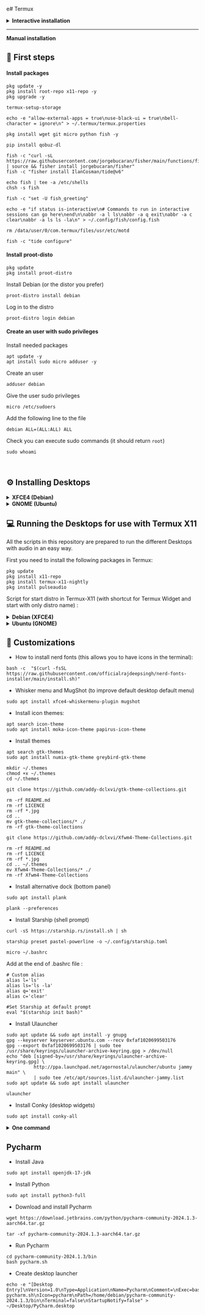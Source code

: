 e# Termux

<details>
<summary><strong> Interactive installation  </strong></summary>

<br>

```
pkg update -y ; pkg install wget -y ; wget https://raw.githubusercontent.com/GiGiDKR/Termux/main/termuxsetup.sh ; bash termuxsetup.sh 

```
</details>

****

<strong> Manual installation  </strong>

## 🏁 First steps <a name=first-steps></a>
#### Install packages
```
pkg update -y
pkg install root-repo x11-repo -y
pkg upgrade -y
```
```
termux-setup-storage
```
```
echo -e "allow-external-apps = true\nuse-black-ui = true\nbell-character = ignore\n" > ~/.termux/termux.properties
```
```
pkg install wget git micro python fish -y
```
```
pip install qobuz-dl
```
```
fish -c "curl -sL https://raw.githubusercontent.com/jorgebucaran/fisher/main/functions/fisher.fish | source && fisher install jorgebucaran/fisher"
fish -c "fisher install IlanCosman/tide@v6"
```
```
echo fish | tee -a /etc/shells
chsh -s fish
```
```
fish -c "set -U fish_greeting"
```
```
echo -e "if status is-interactive\n# Commands to run in interactive sessions can go here\nend\n\nabbr -a l ls\nabbr -a q exit\nabbr -a c clear\nabbr -a ls ls -la\n" > ~/.config/fish/config.fish
```
```
rm /data/user/0/com.termux/files/usr/etc/motd
```
```
fish -c "tide configure"
```



#### Install proot-disto

```
pkg update
pkg install proot-distro
```
Install Debian (or the distor you prefer)
```
proot-distro install debian
```
Log in to the distro 
```
proot-distro login debian
```

#### Create an user with sudo privileges

Install needed packages
```
apt update -y
apt install sudo micro adduser -y
```
Create an user
```
adduser debian
```
Give the user sudo privileges
```
micro /etc/sudoers
```
Add the following line to the file
```
debian ALL=(ALL:ALL) ALL
```
Check you can execute sudo commands (it should return `root`)
```
sudo whoami 
```  

</details>  

<br>

## ⚙️ Installing Desktops <a name=installing-desktops></a> 

<details>
<summary><strong> XFCE4 (Debian) </strong></summary>

<br>
<br>

```
proot-distro login debian --user debian
```
```
sudo apt install xfce4 xfce4-terminal
```

</details>



<details>
<summary><strong> GNOME (Ubuntu) </strong></summary>

<br>
<br>

```
proot-distro login ubuntu --user droidmaster
```
```
sudo apt install dbus-x11 ubuntu-desktop -y
```
Run this command after it finishes: 
```
for file in $(find /usr -type f -iname "*login1*"); do rm -rf $file
done
```
Disable snapd as it doesn't work on Termux
```
cat <<EOF | sudo tee /etc/apt/preferences.d/nosnap.pref
# To prevent repository packages from triggering the installation of Snap,
# this file forbids snapd from being installed by APT.
# For more information: https://linuxmint-user-guide.readthedocs.io/en/latest/snap.html
Package: snapd
Pin: release a=*
Pin-Priority: -10
EOF
```

Install firefox: 
```
sudo add-apt-repository ppa:mozillateam/ppa
sudo apt-get update
sudo apt-get install firefox-esr
```

Now you can run Ubuntu with GNOME UI from the script I left in the `Download scripts easily` section: 

```
wget https://raw.githubusercontent.com/LinuxDroidMaster/Termux-Desktops/main/scripts/proot_ubuntu/startgnome_ubuntu.sh
```
```
chmod +x startgnome_ubuntu.sh
mv 
```
</details>

## 💻 Running the Desktops for use with Termux X11 <a name=running-desktops></a>
All the scripts in this repository are prepared to run the different Desktops with audio in an easy way. 

First you need to install the following packages in Termux: 
```
pkg update
pkg install x11-repo
pkg install termux-x11-nightly
pkg install pulseaudio
```

Script for start distro in Termux-X11 (with shortcut for Termux Widget and start with only distro name) : 

<details>

<summary><strong> Debian (XFCE4) </strong></summary>

<br>

```
wget https://raw.githubusercontent.com/GiGiDKR/Termux/main/scripts/proot_debian/startxfce4_debian.sh
```
```
chmod +x startxfce4_debian.sh
mv startxfce4_debian.sh Debian.sh
```
```
mkdir -p /data/data/com.termux/files/home/.shortcuts
chmod 700 -R /data/data/com.termux/files/home/.shortcuts
```
```
cp ~/Debian.sh ~/.shortcuts/Debian.sh
```
```
cp ~/Debian.sh $PREFIX/bin/debian && chmod +x $PREFIX/bin/debian
```
</details>


<details>

<summary><strong> Ubuntu (GNOME) </strong></summary>

<br>

```
wget  https://raw.githubusercontent.com/GiGiDKR/Termux/main/scripts/proot_ubuntu/startgnome_ubuntu.sh
```
```
chmod +x startgnome_ubuntu.sh
mv startgnome_ubuntu.sh Ubuntu.sh
```
```
mkdir -p /data/data/com.termux/files/home/.shortcuts
chmod 700 -R /data/data/com.termux/files/home/.shortcuts
```
```
cp ~/Ubuntu.sh ~/.shortcuts/Ubuntu.sh
```
```
cp ~/Ubuntu.sh $PREFIX/bin/ubuntu && chmod +x $PREFIX/bin/ubuntu
```

</details>

## 🎨 Customizations <a name=customizations></a>


* How to install nerd fonts (this allows you to have icons in the terminal):
```
bash -c  "$(curl -fsSL https://raw.githubusercontent.com/officialrajdeepsingh/nerd-fonts-installer/main/install.sh)"
```

* Whisker menu and MugShot (to improve default desktop default menu) 

```
sudo apt install xfce4-whiskermenu-plugin mugshot
```

* Install icon themes: 
```
apt search icon-theme
sudo apt install moka-icon-theme papirus-icon-theme
```

* Install themes
```
apt search gtk-themes
sudo apt install numix-gtk-theme greybird-gtk-theme
```
```
mkdir ~/.themes
chmod +x ~/.themes
cd ~/.themes
```
```
git clone https://github.com/addy-dclxvi/gtk-theme-collections.git
```
```
rm -rf README.md
rm -rf LICENCE
rm -rf *.jpg
cd ..
mv gtk-theme-collections/* ./
rm -rf gtk-theme-collections
```
```
git clone https://github.com/addy-dclxvi/Xfwm4-Theme-Collections.git
```
```
rm -rf README.md
rm -rf LICENCE
rm -rf *.jpg
cd .. ~/.themes
mv Xfwm4-Theme-Collections/* ./
rm -rf Xfwm4-Theme-Collections
```

* Install alternative dock (bottom panel)
```
sudo apt install plank
```
```
plank --preferences
```

* Install Starship (shell prompt)
```
curl -sS https://starship.rs/install.sh | sh
```
```
starship preset pastel-powerline -o ~/.config/starship.toml
```
```
micro ~/.bashrc
```
Add at the end of .bashrc file :
```
# Custom alias
alias l='ls'
alias ls='ls -la'
alias q='exit'
alias c='clear'

#Set Starship at default prompt
eval "$(starship init bash)"
```

* Install Ulauncher
```
sudo apt update && sudo apt install -y gnupg
gpg --keyserver keyserver.ubuntu.com --recv 0xfaf1020699503176
gpg --export 0xfaf1020699503176 | sudo tee /usr/share/keyrings/ulauncher-archive-keyring.gpg > /dev/null
echo "deb [signed-by=/usr/share/keyrings/ulauncher-archive-keyring.gpg] \
          http://ppa.launchpad.net/agornostal/ulauncher/ubuntu jammy main" \
          | sudo tee /etc/apt/sources.list.d/ulauncher-jammy.list
sudo apt update && sudo apt install ulauncher
```
```
ulauncher
```


* Install Conky (desktop widgets)
```
sudo apt install conky-all
```

<details>
<summary><strong>One command</summary></strong></summary>
  
```
sudo apt install xfce4-whiskermenu-plugin mugshot moka-icon-theme numix-gtk-theme greybird-gtk-theme plank conky-all -y
```
</details>

## Pycharm <a name=pycharm></a>

* Install Java
```
sudo apt install openjdk-17-jdk
```
* Install Python
```
sudo apt install python3-full
```
* Download and install Pycharm
```
wget https://download.jetbrains.com/python/pycharm-community-2024.1.3-aarch64.tar.gz
```
```
tar -xf pycharm-community-2024.1.3-aarch64.tar.gz
```
* Run Pycharm
```
cd pycharm-community-2024.1.3/bin
bash pycharm.sh
```
* Create desktop launcher
```
echo -e "[Desktop Entry]\nVersion=1.0\nType=Application\nName=Pycharm\nComment=\nExec=bash pycharm.sh\nIcon=pycharm\nPath=/home/debian/pycharm-community-2024.1.3/bin\nTerminal=false\nStartupNotify=false" > ~/Desktop/PyCharm.desktop
```
